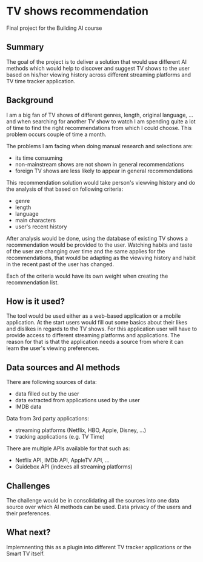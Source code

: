 # TV shows recommendation

Final project for the Building AI course

## Summary

The goal of the project is to deliver a solution that would use different AI methods which would help to discover and suggest TV shows to the user based on his/her viewing history across different streaming platforms and TV time tracker application.


## Background

I am a big fan of TV shows of different genres, length, original language, ... and when searching for another TV show to watch I am spending quite a lot of time to find the right recommendations from which I could choose. This problem occurs couple of time a month.

The problems I am facing when doing manual research and selections are:
- its time consuming
- non-mainstream shows are not shown in general recommendations
- foreign TV shows are less likely to appear in general recommendations

This recommendation solution would take person's viewving history and do the analysis of that based on following criteria:
- genre
- length
- language
- main characters
- user's recent history

After analysis would be done, using the database of existing TV shows a recommendation would be provided to the user. Watching habits and taste of the user are changing over time and the same applies for the recommendations, that would be adapting as the viewving history and habit in the recent past of the user has changed.

Each of the criteria would have its own weight when creating the recommendation list.

## How is it used?

The tool would be used either as a web-based application or a mobile application. 
At the start users would fill out some basics about their likes and dislikes in regards to the TV shows. For this application user will have to provide access to different streaming platforms and applications. The reason for that is that the application needs a source from where it can learn the user's viewing preferences.

## Data sources and AI methods

There are following sources of data:
- data filled out by the user
- data extracted from applications used by the user
- IMDB data

Data from 3rd party applications:
- streaming platforms (Netflix, HBO, Apple, Disney, ...)
- tracking applications (e.g. TV Time)

There are multiple APIs available for that such as:
- Netflix API, IMDb API, AppleTV API, ...
- Guidebox API (indexes all streaming platforms)

## Challenges

The challenge would be in consolidating all the sources into one data source over which AI methods can be used.
Data privacy of the users and their preferences.


## What next?

Implemnenting this as a plugin into different TV tracker applications or the Smart TV itself.
